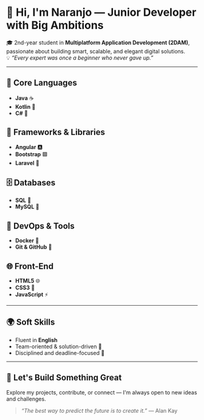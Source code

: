 # 👋 Hi, I'm Naranjo — Junior Developer with Big Ambitions

🎓 2nd-year student in **Multiplatform Application Development (2DAM)**, passionate about building smart, scalable, and elegant digital solutions.  
💡 *“Every expert was once a beginner who never gave up.”*

---

## 🧠 Core Languages  
- **Java** ☕  
- **Kotlin** 📱  
- **C#** 🎯

## 🧰 Frameworks & Libraries  
- **Angular** 🅰️  
- **Bootstrap** 🟪  
- **Laravel** 🔴

## 🗄️ Databases  
- **SQL** 🧠  
- **MySQL** 🐬

## 🐳 DevOps & Tools  
- **Docker** 🐳  
- **Git & GitHub** 🔧

## 🌐 Front-End  
- **HTML5** 🌐  
- **CSS3** 🎨  
- **JavaScript** ⚡

---

## 🌍 Soft Skills  
- Fluent in **English**  
- Team-oriented & solution-driven 🤝  
- Disciplined and deadline-focused 📅

---

## 🚀 Let's Build Something Great  
Explore my projects, contribute, or connect — I'm always open to new ideas and challenges.

> *“The best way to predict the future is to create it.”* — Alan Kay
